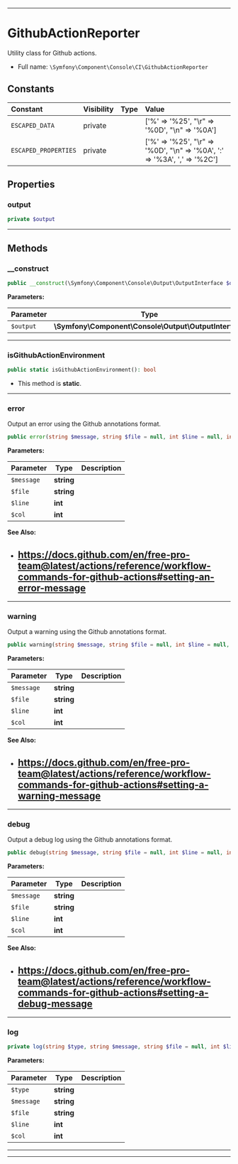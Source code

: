 ***

# GithubActionReporter

Utility class for Github actions.

* Full name: `\Symfony\Component\Console\CI\GithubActionReporter`

## Constants

| Constant | Visibility | Type | Value |
|:---------|:-----------|:-----|:------|
|`ESCAPED_DATA`|private| |[&#039;%&#039; =&gt; &#039;%25&#039;, &quot;\r&quot; =&gt; &#039;%0D&#039;, &quot;\n&quot; =&gt; &#039;%0A&#039;]|
|`ESCAPED_PROPERTIES`|private| |[&#039;%&#039; =&gt; &#039;%25&#039;, &quot;\r&quot; =&gt; &#039;%0D&#039;, &quot;\n&quot; =&gt; &#039;%0A&#039;, &#039;:&#039; =&gt; &#039;%3A&#039;, &#039;,&#039; =&gt; &#039;%2C&#039;]|

## Properties

### output

```php
private $output
```

***

## Methods

### __construct

```php
public __construct(\Symfony\Component\Console\Output\OutputInterface $output): mixed
```

**Parameters:**

| Parameter | Type | Description |
|-----------|------|-------------|
| `$output` | **\Symfony\Component\Console\Output\OutputInterface** |  |

***

### isGithubActionEnvironment

```php
public static isGithubActionEnvironment(): bool
```

* This method is **static**.

***

### error

Output an error using the Github annotations format.

```php
public error(string $message, string $file = null, int $line = null, int $col = null): void
```

**Parameters:**

| Parameter | Type | Description |
|-----------|------|-------------|
| `$message` | **string** |  |
| `$file` | **string** |  |
| `$line` | **int** |  |
| `$col` | **int** |  |

**See Also:**

* https://docs.github.com/en/free-pro-team@latest/actions/reference/workflow-commands-for-github-actions#setting-an-error-message
  -

***

### warning

Output a warning using the Github annotations format.

```php
public warning(string $message, string $file = null, int $line = null, int $col = null): void
```

**Parameters:**

| Parameter | Type | Description |
|-----------|------|-------------|
| `$message` | **string** |  |
| `$file` | **string** |  |
| `$line` | **int** |  |
| `$col` | **int** |  |

**See Also:**

* https://docs.github.com/en/free-pro-team@latest/actions/reference/workflow-commands-for-github-actions#setting-a-warning-message
  -

***

### debug

Output a debug log using the Github annotations format.

```php
public debug(string $message, string $file = null, int $line = null, int $col = null): void
```

**Parameters:**

| Parameter | Type | Description |
|-----------|------|-------------|
| `$message` | **string** |  |
| `$file` | **string** |  |
| `$line` | **int** |  |
| `$col` | **int** |  |

**See Also:**

* https://docs.github.com/en/free-pro-team@latest/actions/reference/workflow-commands-for-github-actions#setting-a-debug-message
  -

***

### log

```php
private log(string $type, string $message, string $file = null, int $line = null, int $col = null): void
```

**Parameters:**

| Parameter | Type | Description |
|-----------|------|-------------|
| `$type` | **string** |  |
| `$message` | **string** |  |
| `$file` | **string** |  |
| `$line` | **int** |  |
| `$col` | **int** |  |

***


***

